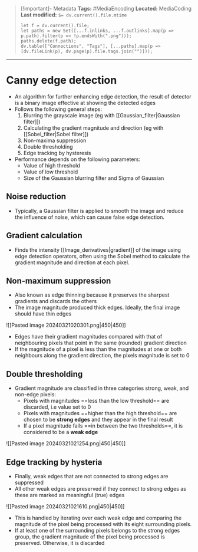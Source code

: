 > [!important]- Metadata
> **Tags:** #MediaEncoding 
> **Located:** MediaCoding
> **Last modified:** `$= dv.current().file.mtime`
> ```dataviewjs
> let f = dv.current().file;
> let paths = new Set([...f.inlinks, ...f.outlinks].map(p => p.path).filter(p => !p.endsWith(".png")));
> paths.delete(f.path);
> dv.table(["Connections", "Tags"], [...paths].map(p => [dv.fileLink(p), dv.page(p).file.tags.join("")]));
> ```

___
# Canny edge detection
- An algorithm for further enhancing edge detection, the result of detector is a binary image effective at showing the detected edges
- Follows the following general steps:
	1. Blurring the grayscale image (eg with  [[Gaussian_filter|Gaussian filter]])
	2. Calculating the gradient magnitude and direction (eg with [[Sobel_filter|Sobel filter]])
	3. Non-maxima suppression
	4. Double thresholding
	5. Edge tracking by hysteresis
- Performance depends on the following parameters: 
	-  Value of high threshold 
	- Value of low threshold 
	- Size of the Gaussian blurring filter and Sigma of Gaussian


## Noise reduction
- Typically, a Gaussian filter is applied to smooth the image and reduce the influence of noise, which can cause false edge detection.
## Gradient calculation
- Finds the intensity [[Image_derivatives|gradient]] of the image using edge detection operators, often using the Sobel method to calculate the gradient magnitude and direction at each pixel.
## Non-maximum suppression
- Also known as edge thinning because it preserves the sharpest gradients and discards the others
- The image magnitude produced thick edges. Ideally, the final image should have thin edges

![[Pasted image 20240321020301.png|450|450]]

- Edges have their gradient magnitudes compared with that of neighbouring pixels that point in the same (rounded) gradient direction 
- If the magnitude of a pixel is less than the magnitudes at one or both neighbours along the gradient direction, the pixels magnitude is set to 0
## Double thresholding
- Gradient magnitude are classified in three categories strong, weak, and non-edge pixels:
	- Pixels with magnitudes ==less than the low threshold== are discarded, i.e value set to 0 
	- Pixels with magnitudes ==higher than the high threshold== are chosen to be **strong edges** and they appear in the final result
	- If  a pixel magnitude falls ==in between the two thresholds==, it is considered to be a **weak edge**

![[Pasted image 20240321021254.png|450|450]]

## Edge tracking by hysteria
- Finally, weak edges that are not connected to strong edges are suppressed
- All other weak edges are preserved if they connect to strong edges as these are marked as meaningful (true) edges 

![[Pasted image 20240321021610.png|450|450]]

- This is handled by iterating over each weak edge and comparing the magnitude of the pixel being processed with its eight surrounding pixels. 
- If at least one of the surrounding pixels belongs to the strong edges group, the gradient magnitude of the pixel being processed is preserved. Otherwise, it is discarded
